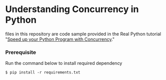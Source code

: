 # Understanding Concurrency in Python

files in this repository are code sample provided in the Real Python tutorial "[Speed up your Python Program with Concurrency](https://realpython.com/python-concurrency/)."

### Prerequisite

Run the command below to install required dependency
```
$ pip install -r requirements.txt
```